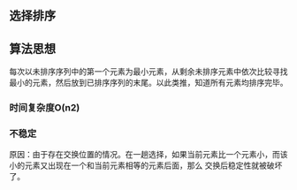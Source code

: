 ##   选择排序
##   算法思想
每次以未排序序列中的第一个元素为最小元素，从剩余未排序元素中依次比较寻找最小的元素，然后放到已排序序列的末尾。以此类推，知道所有元素均排序完毕。

###  时间复杂度O(n2)
###  不稳定
原因：由于存在交换位置的情况。在一趟选择，如果当前元素比一个元素小，而该小的元素又出现在一个和当前元素相等的元素后面，那么 交换后稳定性就被破坏了。
